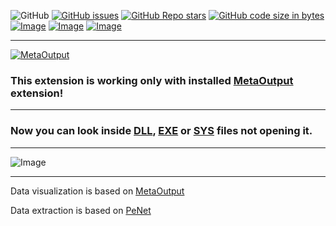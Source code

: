 ![GitHub](https://img.shields.io/github/license/viacheslav-lozinskyi/Preview-DLL)
[![GitHub issues](https://img.shields.io/github/issues/viacheslav-lozinskyi/Preview-DLL)](https://github.com/viacheslav-lozinskyi/Preview-DLL/issues)
[![GitHub Repo stars](https://img.shields.io/github/stars/viacheslav-lozinskyi/Preview-DLL)](https://github.com/viacheslav-lozinskyi/Preview-DLL/stargazers)
[![GitHub code size in bytes](https://img.shields.io/github/languages/code-size/viacheslav-lozinskyi/Preview-DLL)](https://github.com/viacheslav-lozinskyi/Preview-DLL)
[![Image](https://img.shields.io/badge/VS-2022-blueviolet)](https://marketplace.visualstudio.com/items?itemName=ViacheslavLozinskyi.MetaOutput-2022)
[![Image](https://img.shields.io/badge/VS-2019-blueviolet)](https://marketplace.visualstudio.com/items?itemName=ViacheslavLozinskyi.MetaOutput-2019)
[![Image](https://img.shields.io/badge/VS-2017-blueviolet)](https://marketplace.visualstudio.com/items?itemName=ViacheslavLozinskyi.MetaOutput-2019)

---

[![MetaOutput](https://www.metaoutput.net/_functions/watch?nolocation=true&utm_source=github.com&utm_medium=referral&utm_campaign=view-on-github&utm_term=2022-02-09&utm_content=Preview-DLL&source=GITHUB&size=128x128&project=Preview-DLL&url=https://github.com/viacheslav-lozinskyi/Preview-DLL)](https://www.metaoutput.net/)

### This extension is working only with installed [MetaOutput](https://www.metaoutput.net/) extension!

---

### Now you can look inside [DLL](https://en.wikipedia.org/wiki/Dynamic-link_library), [EXE](https://en.wikipedia.org/wiki/.exe) or [SYS](https://en.wikipedia.org/wiki/.sys) files not opening it.

---

![Image](https://viacheslav-lozinskyi.github.io/Preview-DLL/resource/video/Presentation1.gif)

---

Data visualization is based on [MetaOutput](https://www.metaoutput.net/)

Data extraction is based on [PeNet](http://secana.github.io/PeNet/index.html)
